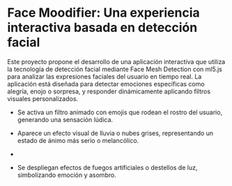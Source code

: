 # Face Moodifier: Una experiencia interactiva basada en detección facial
      
Este proyecto propone el desarrollo de una aplicación interactiva que utiliza la tecnología de detección facial mediante Face Mesh Detection con ml5.js para analizar las expresiones faciales del usuario en tiempo real. La aplicación está diseñada para detectar emociones específicas como alegría, enojo o sorpresa, y responder dinámicamente aplicando filtros visuales personalizados.

- Se activa un filtro animado con emojis que rodean el rostro del usuario, generando una sensación lúdica.

- Aparece un efecto visual de lluvia o nubes grises, representando un estado de ánimo más serio o melancólico.
- 
- Se despliegan efectos de fuegos artificiales o destellos de luz, simbolizando emoción y asombro.
      
